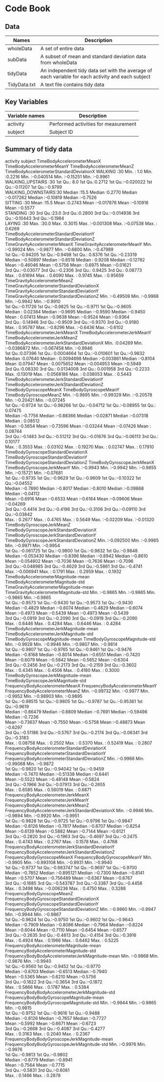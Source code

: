 # Code Book

## Data
| Names | Description |
| ----- | ----------- |
| wholeData | A set of entire data |
| subData | A subset of mean and standard deviation data from wholeData |
| tidyData | An independent tidy data set with the average of each variable for each activity and each subject |
| TidyData.txt | A text file contains tidy data |

## Key Variables
| Variable names | Description |
| -------------- | ----------- |
| activity | Performed activities for measurement |
| subject | Subject ID |

## Summary of tidy data
  activity     subject     TimeBodyAccelerometerMeanX TimeBodyAccelerometerMeanY TimeBodyAccelerometerMeanZ TimeBodyAccelerometerStandardDeviationX
 WALKING           :30   Min.   : 1.0   Min.   :0.2216             Min.   :-0.040514          Min.   :-0.15251           Min.   :-0.9961                        
 WALKING_UPSTAIRS  :30   1st Qu.: 8.0   1st Qu.:0.2712             1st Qu.:-0.020022          1st Qu.:-0.11207           1st Qu.:-0.9799                        
 WALKING_DOWNSTAIRS:30   Median :15.5   Median :0.2770             Median :-0.017262          Median :-0.10819           Median :-0.7526                        
 SITTING           :30   Mean   :15.5   Mean   :0.2743             Mean   :-0.017876          Mean   :-0.10916           Mean   :-0.5577                        
 STANDING          :30   3rd Qu.:23.0   3rd Qu.:0.2800             3rd Qu.:-0.014936          3rd Qu.:-0.10443           3rd Qu.:-0.1984                        
 LAYING            :30   Max.   :30.0   Max.   :0.3015             Max.   :-0.001308          Max.   :-0.07538           Max.   : 0.6269                        
 TimeBodyAccelerometerStandardDeviationY TimeBodyAccelerometerStandardDeviationZ TimeGravityAccelerometerMeanX TimeGravityAccelerometerMeanY
 Min.   :-0.99024                        Min.   :-0.9877                         Min.   :-0.6800               Min.   :-0.47989             
 1st Qu.:-0.94205                        1st Qu.:-0.9498                         1st Qu.: 0.8376               1st Qu.:-0.23319             
 Median :-0.50897                        Median :-0.6518                         Median : 0.9208               Median :-0.12782             
 Mean   :-0.46046                        Mean   :-0.5756                         Mean   : 0.6975               Mean   :-0.01621             
 3rd Qu.:-0.03077                        3rd Qu.:-0.2306                         3rd Qu.: 0.9425               3rd Qu.: 0.08773             
 Max.   : 0.61694                        Max.   : 0.6090                         Max.   : 0.9745               Max.   : 0.95659             
 TimeGravityAccelerometerMeanZ TimeGravityAccelerometerStandardDeviationX TimeGravityAccelerometerStandardDeviationY TimeGravityAccelerometerStandardDeviationZ
 Min.   :-0.49509              Min.   :-0.9968                            Min.   :-0.9942                            Min.   :-0.9910                           
 1st Qu.:-0.11726              1st Qu.:-0.9825                            1st Qu.:-0.9711                            1st Qu.:-0.9605                           
 Median : 0.02384              Median :-0.9695                            Median :-0.9590                            Median :-0.9450                           
 Mean   : 0.07413              Mean   :-0.9638                            Mean   :-0.9524                            Mean   :-0.9364                           
 3rd Qu.: 0.14946              3rd Qu.:-0.9509                            3rd Qu.:-0.9370                            3rd Qu.:-0.9180                           
 Max.   : 0.95787              Max.   :-0.8296                            Max.   :-0.6436                            Max.   :-0.6102                           
 TimeBodyAccelerometerJerkMeanX TimeBodyAccelerometerJerkMeanY TimeBodyAccelerometerJerkMeanZ TimeBodyAccelerometerJerkStandardDeviationX
 Min.   :0.04269                Min.   :-0.0386872             Min.   :-0.067458              Min.   :-0.9946                            
 1st Qu.:0.07396                1st Qu.: 0.0004664             1st Qu.:-0.010601              1st Qu.:-0.9832                            
 Median :0.07640                Median : 0.0094698             Median :-0.003861              Median :-0.8104                            
 Mean   :0.07947                Mean   : 0.0075652             Mean   :-0.004953              Mean   :-0.5949                            
 3rd Qu.:0.08330                3rd Qu.: 0.0134008             3rd Qu.: 0.001958              3rd Qu.:-0.2233                            
 Max.   :0.13019                Max.   : 0.0568186             Max.   : 0.038053              Max.   : 0.5443                            
 TimeBodyAccelerometerJerkStandardDeviationY TimeBodyAccelerometerJerkStandardDeviationZ TimeBodyGyroscopeMeanX TimeBodyGyroscopeMeanY TimeBodyGyroscopeMeanZ
 Min.   :-0.9895                             Min.   :-0.99329                            Min.   :-0.20578       Min.   :-0.20421       Min.   :-0.07245      
 1st Qu.:-0.9724                             1st Qu.:-0.98266                            1st Qu.:-0.04712       1st Qu.:-0.08955       1st Qu.: 0.07475      
 Median :-0.7756                             Median :-0.88366                            Median :-0.02871       Median :-0.07318       Median : 0.08512      
 Mean   :-0.5654                             Mean   :-0.73596                            Mean   :-0.03244       Mean   :-0.07426       Mean   : 0.08744      
 3rd Qu.:-0.1483                             3rd Qu.:-0.51212                            3rd Qu.:-0.01676       3rd Qu.:-0.06113       3rd Qu.: 0.10177      
 Max.   : 0.3553                             Max.   : 0.03102                            Max.   : 0.19270       Max.   : 0.02747       Max.   : 0.17910      
 TimeBodyGyroscopeStandardDeviationX TimeBodyGyroscopeStandardDeviationY TimeBodyGyroscopeStandardDeviationZ TimeBodyGyroscopeJerkMeanX TimeBodyGyroscopeJerkMeanY
 Min.   :-0.9943                     Min.   :-0.9942                     Min.   :-0.9855                     Min.   :-0.15721           Min.   :-0.07681          
 1st Qu.:-0.9735                     1st Qu.:-0.9629                     1st Qu.:-0.9609                     1st Qu.:-0.10322           1st Qu.:-0.04552          
 Median :-0.7890                     Median :-0.8017                     Median :-0.8010                     Median :-0.09868           Median :-0.04112          
 Mean   :-0.6916                     Mean   :-0.6533                     Mean   :-0.6164                     Mean   :-0.09606           Mean   :-0.04269          
 3rd Qu.:-0.4414                     3rd Qu.:-0.4196                     3rd Qu.:-0.3106                     3rd Qu.:-0.09110           3rd Qu.:-0.03842          
 Max.   : 0.2677                     Max.   : 0.4765                     Max.   : 0.5649                     Max.   :-0.02209           Max.   :-0.01320          
 TimeBodyGyroscopeJerkMeanZ TimeBodyGyroscopeJerkStandardDeviationX TimeBodyGyroscopeJerkStandardDeviationY TimeBodyGyroscopeJerkStandardDeviationZ
 Min.   :-0.092500          Min.   :-0.9965                         Min.   :-0.9971                         Min.   :-0.9954                        
 1st Qu.:-0.061725          1st Qu.:-0.9800                         1st Qu.:-0.9832                         1st Qu.:-0.9848                        
 Median :-0.053430          Median :-0.8396                         Median :-0.8942                         Median :-0.8610                        
 Mean   :-0.054802          Mean   :-0.7036                         Mean   :-0.7636                         Mean   :-0.7096                        
 3rd Qu.:-0.048985          3rd Qu.:-0.4629                         3rd Qu.:-0.5861                         3rd Qu.:-0.4741                        
 Max.   :-0.006941          Max.   : 0.1791                         Max.   : 0.2959                         Max.   : 0.1932                        
 TimeBodyAccelerometerMagnitude-mean TimeBodyAccelerometerMagnitude-std TimeGravityAccelerometerMagnitude-mean TimeGravityAccelerometerMagnitude-std
 Min.   :-0.9865                     Min.   :-0.9865                    Min.   :-0.9865                        Min.   :-0.9865                      
 1st Qu.:-0.9573                     1st Qu.:-0.9430                    1st Qu.:-0.9573                        1st Qu.:-0.9430                      
 Median :-0.4829                     Median :-0.6074                    Median :-0.4829                        Median :-0.6074                      
 Mean   :-0.4973                     Mean   :-0.5439                    Mean   :-0.4973                        Mean   :-0.5439                      
 3rd Qu.:-0.0919                     3rd Qu.:-0.2090                    3rd Qu.:-0.0919                        3rd Qu.:-0.2090                      
 Max.   : 0.6446                     Max.   : 0.4284                    Max.   : 0.6446                        Max.   : 0.4284                      
 TimeBodyAccelerometerJerkMagnitude-mean TimeBodyAccelerometerJerkMagnitude-std TimeBodyGyroscopeMagnitude-mean TimeBodyGyroscopeMagnitude-std
 Min.   :-0.9928                         Min.   :-0.9946                        Min.   :-0.9807                 Min.   :-0.9814               
 1st Qu.:-0.9807                         1st Qu.:-0.9765                        1st Qu.:-0.9461                 1st Qu.:-0.9476               
 Median :-0.8168                         Median :-0.8014                        Median :-0.6551                 Median :-0.7420               
 Mean   :-0.6079                         Mean   :-0.5842                        Mean   :-0.5652                 Mean   :-0.6304               
 3rd Qu.:-0.2456                         3rd Qu.:-0.2173                        3rd Qu.:-0.2159                 3rd Qu.:-0.3602               
 Max.   : 0.4345                         Max.   : 0.4506                        Max.   : 0.4180                 Max.   : 0.3000               
 TimeBodyGyroscopeJerkMagnitude-mean TimeBodyGyroscopeJerkMagnitude-std FrequencyBodyAccelerometerMeanX FrequencyBodyAccelerometerMeanY FrequencyBodyAccelerometerMeanZ
 Min.   :-0.99732                    Min.   :-0.9977                    Min.   :-0.9952                 Min.   :-0.98903                Min.   :-0.9895                
 1st Qu.:-0.98515                    1st Qu.:-0.9805                    1st Qu.:-0.9787                 1st Qu.:-0.95361                1st Qu.:-0.9619                
 Median :-0.86479                    Median :-0.8809                    Median :-0.7691                 Median :-0.59498                Median :-0.7236                
 Mean   :-0.73637                    Mean   :-0.7550                    Mean   :-0.5758                 Mean   :-0.48873                Mean   :-0.6297                
 3rd Qu.:-0.51186                    3rd Qu.:-0.5767                    3rd Qu.:-0.2174                 3rd Qu.:-0.06341                3rd Qu.:-0.3183                
 Max.   : 0.08758                    Max.   : 0.2502                    Max.   : 0.5370                 Max.   : 0.52419                Max.   : 0.2807                
 FrequencyBodyAccelerometerStandardDeviationX FrequencyBodyAccelerometerStandardDeviationY FrequencyBodyAccelerometerStandardDeviationZ
 Min.   :-0.9966                              Min.   :-0.99068                             Min.   :-0.9872                             
 1st Qu.:-0.9820                              1st Qu.:-0.94042                             1st Qu.:-0.9459                             
 Median :-0.7470                              Median :-0.51338                             Median :-0.6441                             
 Mean   :-0.5522                              Mean   :-0.48148                             Mean   :-0.5824                             
 3rd Qu.:-0.1966                              3rd Qu.:-0.07913                             3rd Qu.:-0.2655                             
 Max.   : 0.6585                              Max.   : 0.56019                             Max.   : 0.6871                             
 FrequencyBodyAccelerometerJerkMeanX FrequencyBodyAccelerometerJerkMeanY FrequencyBodyAccelerometerJerkMeanZ FrequencyBodyAccelerometerJerkStandardDeviationX
 Min.   :-0.9946                     Min.   :-0.9894                     Min.   :-0.9920                     Min.   :-0.9951                                 
 1st Qu.:-0.9828                     1st Qu.:-0.9725                     1st Qu.:-0.9796                     1st Qu.:-0.9847                                 
 Median :-0.8126                     Median :-0.7817                     Median :-0.8707                     Median :-0.8254                                 
 Mean   :-0.6139                     Mean   :-0.5882                     Mean   :-0.7144                     Mean   :-0.6121                                 
 3rd Qu.:-0.2820                     3rd Qu.:-0.1963                     3rd Qu.:-0.4697                     3rd Qu.:-0.2475                                 
 Max.   : 0.4743                     Max.   : 0.2767                     Max.   : 0.1578                     Max.   : 0.4768                                 
 FrequencyBodyAccelerometerJerkStandardDeviationY FrequencyBodyAccelerometerJerkStandardDeviationZ FrequencyBodyGyroscopeMeanX FrequencyBodyGyroscopeMeanY
 Min.   :-0.9905                                  Min.   :-0.993108                                Min.   :-0.9931             Min.   :-0.9940            
 1st Qu.:-0.9737                                  1st Qu.:-0.983747                                1st Qu.:-0.9697             1st Qu.:-0.9700            
 Median :-0.7852                                  Median :-0.895121                                Median :-0.7300             Median :-0.8141            
 Mean   :-0.5707                                  Mean   :-0.756489                                Mean   :-0.6367             Mean   :-0.6767            
 3rd Qu.:-0.1685                                  3rd Qu.:-0.543787                                3rd Qu.:-0.3387             3rd Qu.:-0.4458            
 Max.   : 0.3498                                  Max.   :-0.006236                                Max.   : 0.4750             Max.   : 0.3288            
 FrequencyBodyGyroscopeMeanZ FrequencyBodyGyroscopeStandardDeviationX FrequencyBodyGyroscopeStandardDeviationY FrequencyBodyGyroscopeStandardDeviationZ
 Min.   :-0.9860             Min.   :-0.9947                          Min.   :-0.9944                          Min.   :-0.9867                         
 1st Qu.:-0.9624             1st Qu.:-0.9750                          1st Qu.:-0.9602                          1st Qu.:-0.9643                         
 Median :-0.7909             Median :-0.8086                          Median :-0.7964                          Median :-0.8224                         
 Mean   :-0.6044             Mean   :-0.7110                          Mean   :-0.6454                          Mean   :-0.6577                         
 3rd Qu.:-0.2635             3rd Qu.:-0.4813                          3rd Qu.:-0.4154                          3rd Qu.:-0.3916                         
 Max.   : 0.4924             Max.   : 0.1966                          Max.   : 0.6462                          Max.   : 0.5225                         
 FrequencyBodyAccelerometerMagnitude-mean FrequencyBodyAccelerometerMagnitude-std FrequencyBodyBodyAccelerometerJerkMagnitude-mean
 Min.   :-0.9868                          Min.   :-0.9876                         Min.   :-0.9940                                 
 1st Qu.:-0.9560                          1st Qu.:-0.9452                         1st Qu.:-0.9770                                 
 Median :-0.6703                          Median :-0.6513                         Median :-0.7940                                 
 Mean   :-0.5365                          Mean   :-0.6210                         Mean   :-0.5756                                 
 3rd Qu.:-0.1622                          3rd Qu.:-0.3654                         3rd Qu.:-0.1872                                 
 Max.   : 0.5866                          Max.   : 0.1787                         Max.   : 0.5384                                 
 FrequencyBodyBodyAccelerometerJerkMagnitude-std FrequencyBodyBodyGyroscopeMagnitude-mean FrequencyBodyBodyGyroscopeMagnitude-std
 Min.   :-0.9944                                 Min.   :-0.9865                          Min.   :-0.9815                        
 1st Qu.:-0.9752                                 1st Qu.:-0.9616                          1st Qu.:-0.9488                        
 Median :-0.8126                                 Median :-0.7657                          Median :-0.7727                        
 Mean   :-0.5992                                 Mean   :-0.6671                          Mean   :-0.6723                        
 3rd Qu.:-0.2668                                 3rd Qu.:-0.4087                          3rd Qu.:-0.4277                        
 Max.   : 0.3163                                 Max.   : 0.2040                          Max.   : 0.2367                        
 FrequencyBodyBodyGyroscopeJerkMagnitude-mean FrequencyBodyBodyGyroscopeJerkMagnitude-std
 Min.   :-0.9976                              Min.   :-0.9976                            
 1st Qu.:-0.9813                              1st Qu.:-0.9802                            
 Median :-0.8779                              Median :-0.8941                            
 Mean   :-0.7564                              Mean   :-0.7715                            
 3rd Qu.:-0.5831                              3rd Qu.:-0.6081                            
 Max.   : 0.1466                              Max.   : 0.2878                 